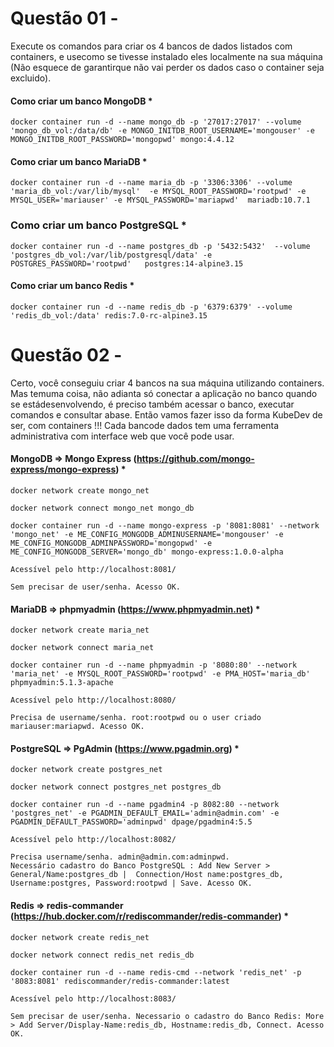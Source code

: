 # Questão 01 -

Execute os comandos para criar os 4 bancos de dados listados com containers, e usecomo se tivesse instalado eles localmente na sua máquina (Não esquece de garantirque não vai perder os dados caso o container seja excluido).

#### Como criar um banco MongoDB *

	docker container run -d --name mongo_db -p '27017:27017' --volume 'mongo_db_vol:/data/db' -e MONGO_INITDB_ROOT_USERNAME='mongouser' -e MONGO_INITDB_ROOT_PASSWORD='mongopwd' mongo:4.4.12

#### Como criar um banco MariaDB *

	docker container run -d --name maria_db -p '3306:3306' --volume 'maria_db_vol:/var/lib/mysql'  -e MYSQL_ROOT_PASSWORD='rootpwd' -e MYSQL_USER='mariauser' -e MYSQL_PASSWORD='mariapwd'  mariadb:10.7.1

### Como criar um banco PostgreSQL *

	docker container run -d --name postgres_db -p '5432:5432'  --volume 'postgres_db_vol:/var/lib/postgresql/data' -e POSTGRES_PASSWORD='rootpwd'   postgres:14-alpine3.15

#### Como criar um banco Redis *

	docker container run -d --name redis_db -p '6379:6379' --volume 'redis_db_vol:/data' redis:7.0-rc-alpine3.15

#

# Questão 02 - 

Certo, você conseguiu criar 4 bancos na sua máquina utilizando containers. Mas temuma coisa, não adianta só conectar a aplicação no banco quando se estádesenvolvendo, é preciso também acessar o banco, executar comandos e consultar abase. Então vamos fazer isso da forma KubeDev de ser, com containers !!! Cada bancode dados tem uma ferramenta administrativa com interface web que você pode usar.

####  MongoDB ⇒ Mongo Express (https://github.com/mongo-express/mongo-express) *

	docker network create mongo_net

	docker network connect mongo_net mongo_db

	docker container run -d --name mongo-express -p '8081:8081' --network 'mongo_net' -e ME_CONFIG_MONGODB_ADMINUSERNAME='mongouser' -e ME_CONFIG_MONGODB_ADMINPASSWORD='mongopwd' -e ME_CONFIG_MONGODB_SERVER='mongo_db' mongo-express:1.0.0-alpha

	Acessível pelo http://localhost:8081/ 

	Sem precisar de user/senha. Acesso OK.


#### MariaDB ⇒ phpmyadmin (https://www.phpmyadmin.net) *

	docker network create maria_net

	docker network connect maria_net

	docker container run -d --name phpmyadmin -p '8080:80' --network 'maria_net' -e MYSQL_ROOT_PASSWORD='rootpwd' -e PMA_HOST='maria_db'  phpmyadmin:5.1.3-apache

	Acessível pelo http://localhost:8080/ 

	Precisa de username/senha. root:rootpwd ou o user criado mariauser:mariapwd. Acesso OK.

#### PostgreSQL ⇒ PgAdmin (https://www.pgadmin.org) *
	
	docker network create postgres_net
	
	docker network connect postgres_net postgres_db
	
	docker container run -d --name pgadmin4 -p 8082:80 --network 'postgres_net' -e PGADMIN_DEFAULT_EMAIL='admin@admin.com' -e PGADMIN_DEFAULT_PASSWORD='adminpwd' dpage/pgadmin4:5.5

	Acessível pelo http://localhost:8082/ 
	
	Precisa username/senha. admin@admin.com:adminpwd. 
	Necessário cadastro do Banco PostgreSQL : Add New Server > General/Name:postgres_db |  Connection/Host name:postgres_db, Username:postgres, Password:rootpwd | Save. Acesso OK.

#### Redis ⇒ redis-commander (https://hub.docker.com/r/rediscommander/redis-commander) *
	
	docker network create redis_net
	
	docker network connect redis_net redis_db
	
	docker container run -d --name redis-cmd --network 'redis_net' -p '8083:8081' rediscommander/redis-commander:latest

	Acessível pelo http://localhost:8083/ 
	
	Sem precisar de user/senha. Necessario o cadastro do Banco Redis: More > Add Server/Display-Name:redis_db, Hostname:redis_db, Connect. Acesso OK.
	
	

